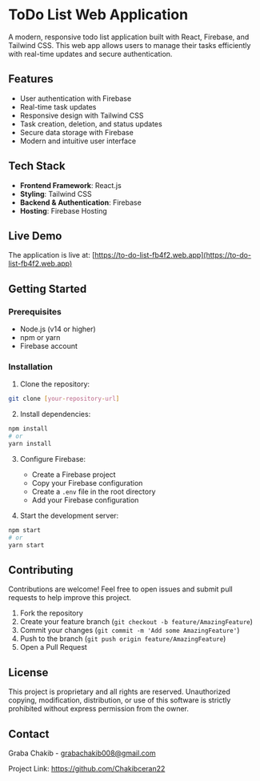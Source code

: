 # ToDo List Web Application

A modern, responsive todo list application built with React, Firebase, and Tailwind CSS. This web app allows users to manage their tasks efficiently with real-time updates and secure authentication.

## Features

- User authentication with Firebase
- Real-time task updates
- Responsive design with Tailwind CSS
- Task creation, deletion, and status updates
- Secure data storage with Firebase
- Modern and intuitive user interface

## Tech Stack

- **Frontend Framework**: React.js
- **Styling**: Tailwind CSS
- **Backend & Authentication**: Firebase
- **Hosting**: Firebase Hosting

## Live Demo

The application is live at: [https://to-do-list-fb4f2.web.app](https://to-do-list-fb4f2.web.app)

## Getting Started

### Prerequisites

- Node.js (v14 or higher)
- npm or yarn
- Firebase account

### Installation

1. Clone the repository:
```bash
git clone [your-repository-url]
```

2. Install dependencies:
```bash
npm install
# or
yarn install
```

3. Configure Firebase:
   - Create a Firebase project
   - Copy your Firebase configuration
   - Create a `.env` file in the root directory
   - Add your Firebase configuration

4. Start the development server:
```bash
npm start
# or
yarn start
```

## Contributing

Contributions are welcome! Feel free to open issues and submit pull requests to help improve this project.

1. Fork the repository
2. Create your feature branch (`git checkout -b feature/AmazingFeature`)
3. Commit your changes (`git commit -m 'Add some AmazingFeature'`)
4. Push to the branch (`git push origin feature/AmazingFeature`)
5. Open a Pull Request

## License

This project is proprietary and all rights are reserved. Unauthorized copying, modification, distribution, or use of this software is strictly prohibited without express permission from the owner.

## Contact

Graba Chakib - grabachakib008@gmail.com

Project Link: https://github.com/Chakibceran22
